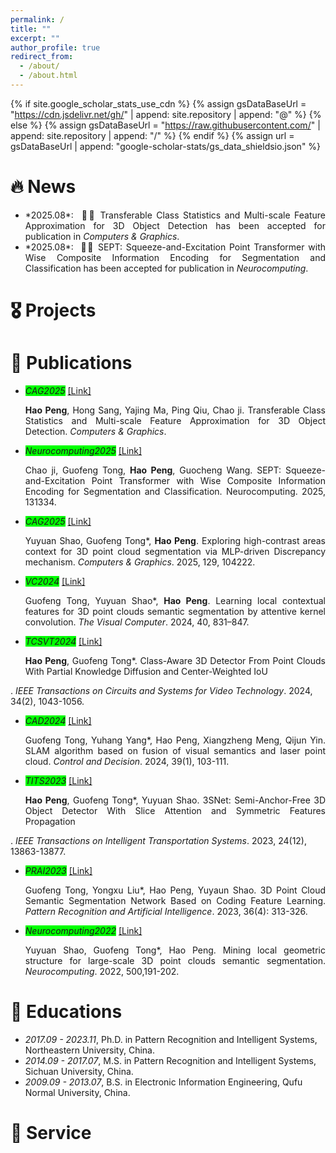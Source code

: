 ```yaml
---
permalink: /
title: ""
excerpt: ""
author_profile: true
redirect_from: 
  - /about/
  - /about.html
---
```


{% if site.google_scholar_stats_use_cdn %}
{% assign gsDataBaseUrl = "https://cdn.jsdelivr.net/gh/" | append: site.repository | append: "@" %}
{% else %}
{% assign gsDataBaseUrl = "https://raw.githubusercontent.com/" | append: site.repository | append: "/" %}
{% endif %}
{% assign url = gsDataBaseUrl | append: "google-scholar-stats/gs_data_shieldsio.json" %}

<span class='anchor' id='about-me'></span>



# 🔥 News
- <div align="justify">*2025.08*: &nbsp;🎉🎉 Transferable Class Statistics and Multi-scale Feature Approximation for 3D Object Detection has been accepted for publication in <em>Computers & Graphics</em>.</div>  
- <div align="justify">*2025.08*: &nbsp;🎉🎉 SEPT: Squeeze-and-Excitation Point Transformer with Wise Composite Information Encoding for Segmentation and Classification has been accepted for publication in <em>Neurocomputing</em>.</div>  

# 🎖 Projects

# 📝 Publications 
- <em style="background-color: #00FF00;"> CAG2025</em>  <a href="">[Link]</a><br>
  <div align="justify"><strong>Hao Peng</strong>, Hong Sang, Yajing Ma, Ping Qiu, Chao ji. Transferable Class Statistics and Multi-scale Feature Approximation for 3D Object Detection. <em>Computers & Graphics</em>.</div>
  
- <em style="background-color: #00FF00;"> Neurocomputing2025</em>  <a href="">[Link]</a><br>
  <div align="justify">Chao ji, Guofeng Tong, <strong>Hao Peng</strong>, Guocheng Wang. SEPT: Squeeze-and-Excitation Point Transformer with Wise Composite Information Encoding for Segmentation and Classification. Neurocomputing. 2025, 131334.</div>

- <em style="background-color: #00FF00;"> CAG2025</em>  <a href="https://doi.org/10.1016/j.cag.2025.104222">[Link]</a><br>
  <div align="justify">Yuyuan Shao, Guofeng Tong*, <strong>Hao Peng</strong>. Exploring high-contrast areas context for 3D point cloud segmentation via MLP-driven Discrepancy mechanism. <em>Computers & Graphics</em>. 2025, 129, 104222.</div>

- <em style="background-color: #00FF00;"> VC2024</em>  <a href="https://link.springer.com/article/10.1007/s00371-023-02819-9">[Link]</a><br>
  <div align="justify">Guofeng Tong, Yuyuan Shao*, <strong>Hao Peng</strong>. Learning local contextual features for 3D point clouds semantic segmentation by attentive kernel convolution. <em>The Visual Computer</em>. 2024, 40, 831–847.</div>

- <em style="background-color: #00FF00;"> TCSVT2024</em>  <a href="https://ieeexplore.ieee.org/abstract/document/10164017">[Link]</a><br>
  <div align="justify"><strong>Hao Peng</strong>, Guofeng Tong*. Class-Aware 3D Detector From Point Clouds With Partial Knowledge Diffusion and Center-Weighted IoU
. <em>IEEE Transactions on Circuits and Systems for Video Technology</em>. 2024, 34(2), 1043-1056.</div>

- <em style="background-color: #00FF00;"> CAD2024</em>  <a href="http://kzyjc.alljournals.cn/kzyjc/article/abstract/20240111">[Link]</a><br>
  <div align="justify">Guofeng Tong, Yuhang Yang*, Hao Peng, Xiangzheng Meng, Qijun Yin. SLAM algorithm based on fusion of visual semantics and laser point cloud. <em>Control and Decision</em>. 2024, 39(1), 103-111.</div>

- <em style="background-color: #00FF00;"> TITS2023</em>  <a href="https://ieeexplore.ieee.org/abstract/document/10185632">[Link]</a><br>
  <div align="justify"><strong>Hao Peng</strong>, Guofeng Tong*, Yuyuan Shao. 3SNet: Semi-Anchor-Free 3D Object Detector With Slice Attention and Symmetric Features Propagation
. <em>IEEE Transactions on Intelligent Transportation Systems</em>. 2023, 24(12), 13863-13877.</div>

- <em style="background-color: #00FF00;"> PRAI2023</em>  <a href="http://manu46.magtech.com.cn/Jweb_prai/CN/abstract/abstract12536.shtml">[Link]</a><br>
  <div align="justify">Guofeng Tong, Yongxu Liu*, Hao Peng, Yuyaun Shao. 3D Point Cloud Semantic Segmentation Network Based on Coding Feature Learning. <em>Pattern Recognition and Artificial Intelligence</em>. 2023, 36(4): 313-326.</div>

- <em style="background-color: #00FF00;"> Neurocomputing2022</em>  <a href="https://www.sciencedirect.com/science/article/abs/pii/S0925231222006233">[Link]</a><br>
  <div align="justify">Yuyuan Shao, Guofeng Tong*, Hao Peng. Mining local geometric structure for large-scale 3D point clouds semantic segmentation. <em>Neurocomputing</em>. 2022, 500,191-202.</div>



# 📖 Educations
- *2017.09 - 2023.11*, Ph.D. in Pattern Recognition and Intelligent Systems, Northeastern University, China. 
- *2014.09 - 2017.07*, M.S. in Pattern Recognition and Intelligent Systems, Sichuan University, China.
- *2009.09 - 2013.07*, B.S. in Electronic Information Engineering, Qufu Normal University, China.
  
# 💬 Service

